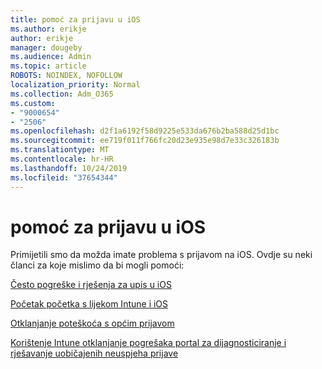 ```yaml
---
title: pomoć za prijavu u iOS
ms.author: erikje
author: erikje
manager: dougeby
ms.audience: Admin
ms.topic: article
ROBOTS: NOINDEX, NOFOLLOW
localization_priority: Normal
ms.collection: Adm_O365
ms.custom:
- "9000654"
- "2506"
ms.openlocfilehash: d2f1a6192f58d9225e533da676b2ba588d25d1bc
ms.sourcegitcommit: ee719f011f766fc20d23e935e98d7e33c326183b
ms.translationtype: MT
ms.contentlocale: hr-HR
ms.lasthandoff: 10/24/2019
ms.locfileid: "37654344"
---
```

# <a name="ios-enrollment-help"></a>pomoć za prijavu u iOS

Primijetili smo da možda imate problema s prijavom na iOS. Ovdje su neki članci za koje mislimo da bi mogli pomoći: 

[Često pogreške i rješenja za upis u iOS](https://support.microsoft.com/help/4039809/troubleshooting-ios-device-enrollment-in-intune)

[Početak početka s lijekom Intune i iOS](https://docs.microsoft.com/intune/enrollment/ios-enroll)

[Otklanjanje poteškoća s općim prijavom](https://docs.microsoft.com/intune/enrollment/troubleshoot-device-enrollment-in-intune)

[Korištenje Intune otklanjanje pogrešaka portal za dijagnosticiranje i rješavanje uobičajenih neuspjeha prijave](https://docs.microsoft.com/intune/help-desk-operators)